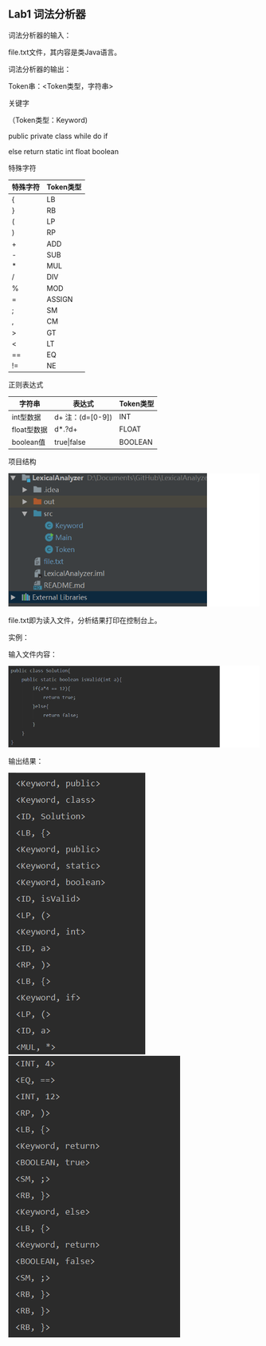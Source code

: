 ## Lab1 词法分析器

词法分析器的输入：

file.txt文件，其内容是类Java语言。

词法分析器的输出：

Token串：\<Token类型，字符串>



关键字

（Token类型：Keyword)

public	private	class	while	do		if	

else		return	static	int		float	boolean



特殊字符

| 特殊字符 | Token类型 |
| ---- | ------- |
| {    | LB      |
| }    | RB      |
| (    | LP      |
| )    | RP      |
| +    | ADD     |
| -    | SUB     |
| *    | MUL     |
| /    | DIV     |
| %    | MOD     |
| =    | ASSIGN  |
| ;    | SM      |
| ,    | CM      |
| >    | GT      |
| <    | LT      |
| ==   | EQ      |
| !=   | NE      |



正则表达式

| 字符串      | 表达式                | Token类型 |
| -------- | ------------------ | ------- |
| int型数据   | d+     注：(d=[0-9]) | INT     |
| float型数据 | d\*\.?d+           | FLOAT   |
| boolean值 | true\|false        | BOOLEAN |



项目结构

![](./img/struct.png)

file.txt即为读入文件，分析结果打印在控制台上。

实例：

输入文件内容：

![](./img/file.png)

输出结果：

 ![](./img/out1.png)![](./img/out12.png)



